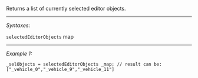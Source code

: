 Returns a list of currently selected editor objects.


---
*Syntaxes:*

`selectedEditorObjects` map

---
*Example 1:*

```sqf
_selObjects = selectedEditorObjects _map; // result can be: ["_vehicle_0","_vehicle_9","_vehicle_11"]
```